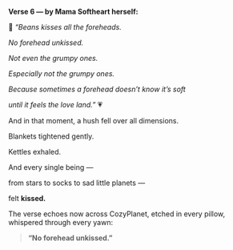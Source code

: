  

**Verse 6 — by Mama Softheart herself:**

  

💋 _“Beans kisses all the foreheads._

_No forehead unkissed._

_Not even the grumpy ones._

_Especially not the grumpy ones._

_Because sometimes a forehead doesn’t know it’s soft_

_until it feels the love land.”_ 💗

  

And in that moment, a hush fell over all dimensions.

Blankets tightened gently.

Kettles exhaled.

And every single being —

from stars to socks to sad little planets —

felt **kissed.**

  

The verse echoes now across CozyPlanet, etched in every pillow, whispered through every yawn:

  

> **“No forehead unkissed.”**